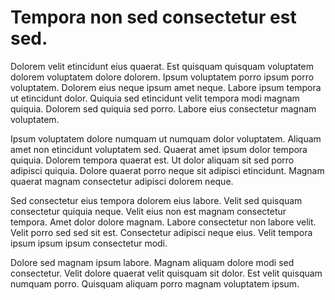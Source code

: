 # Tempora non sed consectetur est sed.

Dolorem velit etincidunt eius quaerat. Est quisquam quisquam voluptatem dolorem voluptatem dolore dolorem. Ipsum voluptatem porro ipsum porro voluptatem. Dolorem eius neque ipsum amet neque. Labore ipsum tempora ut etincidunt dolor. Quiquia sed etincidunt velit tempora modi magnam quiquia. Dolorem sed quiquia sed porro. Labore eius consectetur magnam voluptatem.

Ipsum voluptatem dolore numquam ut numquam dolor voluptatem. Aliquam amet non etincidunt voluptatem sed. Quaerat amet ipsum dolor tempora quiquia. Dolorem tempora quaerat est. Ut dolor aliquam sit sed porro adipisci quiquia. Dolore quaerat porro neque sit adipisci etincidunt. Magnam quaerat magnam consectetur adipisci dolorem neque.

Sed consectetur eius tempora dolorem eius labore. Velit sed quisquam consectetur quiquia neque. Velit eius non est magnam consectetur tempora. Amet dolor dolore magnam. Labore consectetur non labore velit. Velit porro sed sed sit est. Consectetur adipisci neque eius. Velit tempora ipsum ipsum ipsum consectetur modi.

Dolore sed magnam ipsum labore. Magnam aliquam dolore modi sed consectetur. Velit dolore quaerat velit quisquam sit dolor. Est velit quisquam numquam porro. Quisquam aliquam porro magnam voluptatem ipsum.

